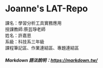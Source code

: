 # Joanne's LAT-Repo
課名：學習分析工具實務應用  
授課教師:蔡芸琤老師  
姓名：許嘉恩  
系級：科技系三年級  
課程筆記區、作業連結區、專題連結區  
##### Markdown 語法說明：https://markdown.tw/
